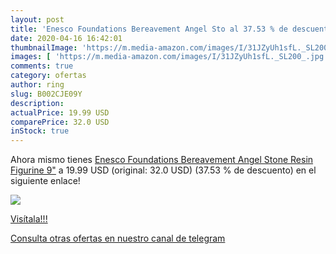 ```yaml
---
layout: post
title: 'Enesco Foundations Bereavement Angel Sto al 37.53 % de descuento'
date: 2020-04-16 16:42:01
thumbnailImage: 'https://m.media-amazon.com/images/I/31JZyUh1sfL._SL200_.jpg'
images: [ 'https://m.media-amazon.com/images/I/31JZyUh1sfL._SL200_.jpg' ]
comments: true
category: ofertas
author: ring
slug: B002CJE09Y
description:
actualPrice: 19.99 USD
comparePrice: 32.0 USD
inStock: true
---
```


Ahora mismo tienes [Enesco Foundations Bereavement Angel Stone Resin Figurine  9"](https://www.amazon.com/dp/B002CJE09Y/?tag=redken08-20) a 19.99 USD (original: 32.0 USD) (37.53 %  de descuento) en el siguiente enlace!

[![](https://m.media-amazon.com/images/I/31JZyUh1sfL._SL200_.jpg)](https://www.amazon.com/dp/B002CJE09Y/?tag=redken08-20)

[Visítala!!!](https://www.amazon.com/dp/B002CJE09Y/?tag=redken08-20)

[Consulta otras ofertas en nuestro canal de telegram](https://t.me/s/ofertas25)
